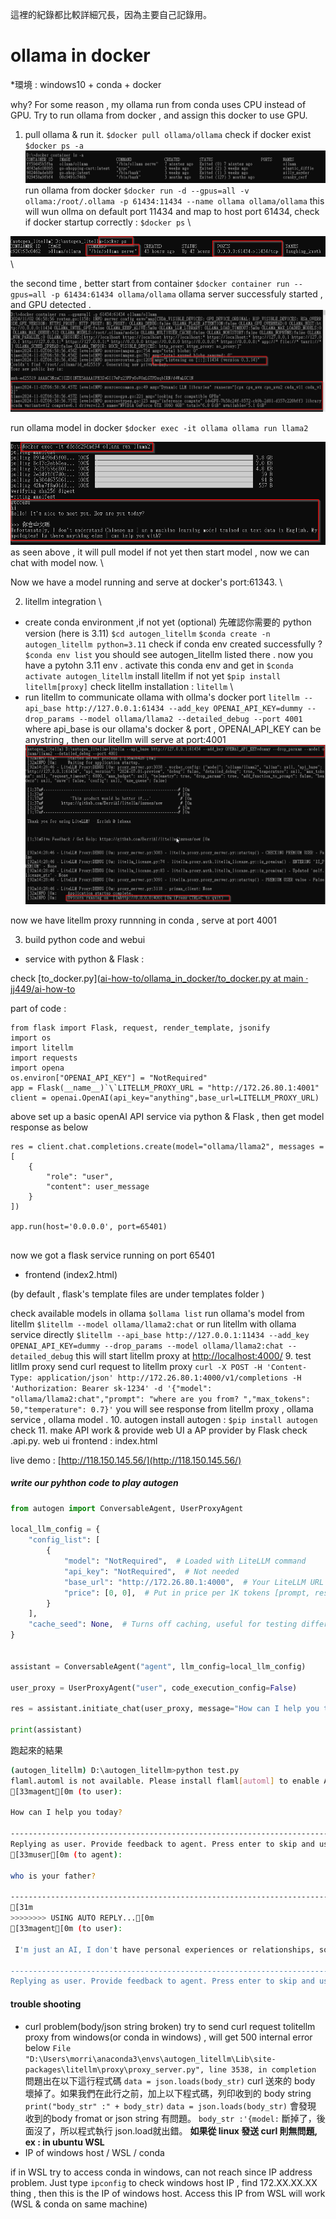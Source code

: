 這裡的紀錄都比較詳細冗長，因為主要自己記錄用。

# ollama in docker

*環境 : windows10 + conda + docker

why? For some reason , my ollama run from conda uses CPU instead of  GPU.
Try to run ollama from docker , and assign this docker to use GPU.

1. pull ollama & run it.
   `$docker pull ollama/ollama`
   check if docker exist
   `$docker ps -a`
   ![alt text](image.png)
   run ollama from docker
   `$docker run -d --gpus=all -v ollama:/root/.ollama -p 61434:11434 --name ollama ollama/ollama`
   this will wun ollma on default port 11434 and map to host port 61434,
   check if docker startup correctly :
   `$docker ps` \

![alt text](image-2.png) \

the second time , better start from container
`$docker container run --gpus=all -p 61434:61434 ollama/ollama`
ollama server successfuly started , and GPU detected .
![alt text](image-1.png)

run ollama model in docker
`$docker exec -it ollama ollama run llama2`

![alt text](image-3.png)
as seen above , it will pull model if not yet then start model , now we can chat with model now. \

Now we have a model running and serve at docker's port:61343. \

2. litellm integration \

- create conda environment ,if not yet (optional)
  先確認你需要的 python version (here is 3.11)
  `$cd autogen_litellm`
  `$conda create -n autogen_litellm python=3.11`
  check if conda env created successfully ?
  `$conda env list`
  you should see autogen_litellm listed there .
  now you have a pytohn 3.11 env .
  activate this conda env and get in
  `$conda activate autogen_litellm`
  install litellm if not yet
  `$pip install litellm[proxy]`
  check litellm installation : `litellm` \
- run litellm to communicate ollama with ollma's docker port
  `litellm --api_base http://127.0.0.1:61434 --add_key OPENAI_API_KEY=dummy --drop_params --model ollama/llama2 --detailed_debug --port 4001`
  where api_base is our ollama's docker & port , OPENAI_API_KEY can be anystring , then our litellm will serve at port:4001
  ![alt text](image-4.png)

now we have litellm proxy runnning in conda , serve at port 4001

3. build python code and webui

- service with python & Flask :

check [to_docker.py]([ai-how-to/ollama_in_docker/to_docker.py at main · jj449/ai-how-to](https://github.com/jj449/ai-how-to/blob/main/ollama_in_docker/to_docker.py)

part of code :

```
from flask import Flask, request, render_template, jsonify
import os
import litellm
import requests
import opena
os.environ["OPENAI_API_KEY"] = "NotRequired"
app = Flask(__name__)`\`LITELLM_PROXY_URL = "http://172.26.80.1:4001"
client = openai.OpenAI(api_key="anything",base_url=LITELLM_PROXY_URL)
```

above set up a basic openAI API service via python & Flask , then get model response as below

```
res = client.chat.completions.create(model="ollama/llama2", messages = [
    {
        "role": "user",
        "content": user_message
    }
])

app.run(host='0.0.0.0', port=65401)


```



now we got a flask service running on port 65401

- frontend (index2.html)

(by default , flask's template files are  under templates folder )

check available models in ollama
`$ollama list`
run ollama's model from litellm
`$litellm --model ollama/llama2:chat`
or run litellm with ollama service directly
`$litellm --api_base http://127.0.0.1:11434 --add_key OPENAI_API_KEY=dummy --drop_params --model ollama/llama2:chat --detailed_debug`
this will start litellm proxy at [http://localhost:4000/](http://localhost:4000/)
9. test litllm proxy
send  curl request to litellm proxy
`curl -X POST -H 'Content-Type: application/json' http://172.26.80.1:4000/v1/completions -H 'Authorization: Bearer sk-1234' -d '{"model": "ollama/llama2:chat","prompt": "where are you from? ","max_tokens": 50,"temperature": 0.7}'`
you will see response from litellm proxy , ollama service , ollama model .
10. autogen
install autogen : `$pip install autogen`
check
11. make API work & provide web UI
a AP provider by Flask  check .api.py.
web ui frontend : index.html

live demo : [http://118.150.145.56/](http://118.150.145.56/)

##### write our pyhthon code to play autogen

```python
from autogen import ConversableAgent, UserProxyAgent

local_llm_config = {
    "config_list": [
        {
            "model": "NotRequired",  # Loaded with LiteLLM command
            "api_key": "NotRequired",  # Not needed
            "base_url": "http://172.26.80.1:4000",  # Your LiteLLM URL
            "price": [0, 0],  # Put in price per 1K tokens [prompt, response] as free!
        }
    ],
    "cache_seed": None,  # Turns off caching, useful for testing different models
}


assistant = ConversableAgent("agent", llm_config=local_llm_config)

user_proxy = UserProxyAgent("user", code_execution_config=False)

res = assistant.initiate_chat(user_proxy, message="How can I help you today?")

print(assistant)
```

跑起來的結果

```bash
(autogen_litellm) D:\autogen_litellm>python test.py
flaml.automl is not available. Please install flaml[automl] to enable AutoML functionalities.
[33magent[0m (to user):

How can I help you today?

--------------------------------------------------------------------------------
Replying as user. Provide feedback to agent. Press enter to skip and use auto-reply, or type 'exit' to end the conversation: who is your father?
[33muser[0m (to agent):

who is your father?

--------------------------------------------------------------------------------
[31m
>>>>>>>> USING AUTO REPLY...[0m
[33magent[0m (to user):

 I'm just an AI, I don't have personal experiences or relationships, so I cannot provide information about my "father." Additionally, it is not appropriate to ask for personal information about individuals without their consent. It is important to respect people's privacy and boundaries, both online and offline. Is there anything else I can help you with?

--------------------------------------------------------------------------------
Replying as user. Provide feedback to agent. Press enter to skip and use auto-reply, or type 'exit' to end the conversation:
```

#### trouble shooting

- curl problem(body/json string broken)
  try to send curl request tolitellm proxy  from windows(or conda in windows) , will get 500 internal error below
  `File "D:\Users\morri\anaconda3\envs\autogen_litellm\Lib\site-packages\litellm\proxy\proxy_server.py", line 3538, in completion`
  問題出在以下這行程式碼
  `data = json.loads(body_str)`
  curl 送來的 body 壞掉了。如果我們在此行之前，加上以下程式碼，列印收到的 body  string
  `print("body_str" :" + body_str)`
  `data = json.loads(body_str)`
  會發現 收到的body fromat or json string 有問題。
  `body_str :'{model:`
  斷掉了，後面沒了，所以程式執行 json.load就出錯。
  **如果從 linux 發送 curl 則無問題, ex : in ubuntu  WSL**
- IP of windows host / WSL / conda

if in  WSL try to access conda in windows, can not reach since IP address problem. Just type `ipconfig` to check windows host IP , find 172.XX.XX.XX thing , then this is the IP of windows host. Access this IP from WSL will work (WSL & conda on same machine)
